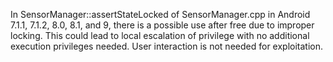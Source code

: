 In SensorManager::assertStateLocked of SensorManager.cpp in Android 7.1.1, 7.1.2, 8.0, 8.1, and 9, there is a possible use after free due to improper locking. This could lead to local escalation of privilege with no additional execution privileges needed. User interaction is not needed for exploitation.